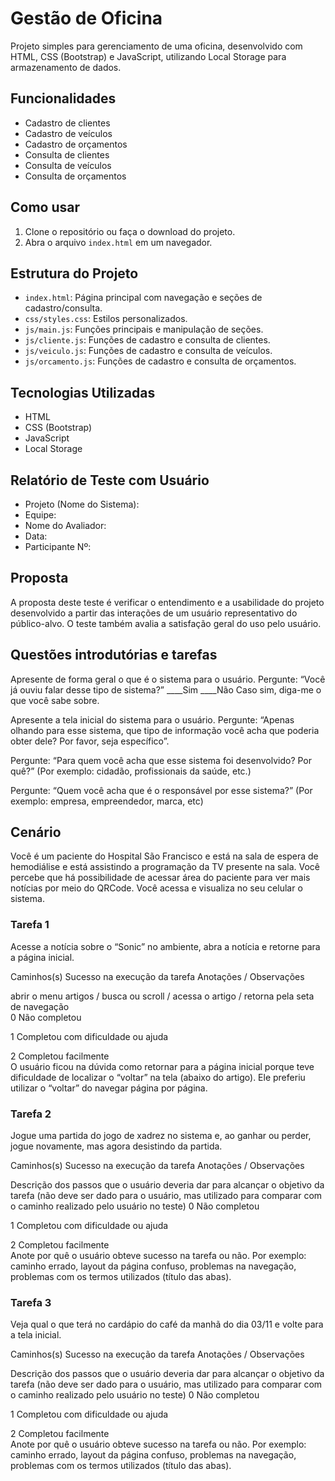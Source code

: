 # Gestão de Oficina

Projeto simples para gerenciamento de uma oficina, desenvolvido com HTML, CSS (Bootstrap) e JavaScript, utilizando Local Storage para armazenamento de dados.

## Funcionalidades

- Cadastro de clientes
- Cadastro de veículos
- Cadastro de orçamentos
- Consulta de clientes
- Consulta de veículos
- Consulta de orçamentos

## Como usar

1. Clone o repositório ou faça o download do projeto.
2. Abra o arquivo `index.html` em um navegador.

## Estrutura do Projeto

- `index.html`: Página principal com navegação e seções de cadastro/consulta.
- `css/styles.css`: Estilos personalizados.
- `js/main.js`: Funções principais e manipulação de seções.
- `js/cliente.js`: Funções de cadastro e consulta de clientes.
- `js/veiculo.js`: Funções de cadastro e consulta de veículos.
- `js/orcamento.js`: Funções de cadastro e consulta de orçamentos.

## Tecnologias Utilizadas

- HTML
- CSS (Bootstrap)
- JavaScript
- Local Storage

## Relatório de Teste com Usuário

- Projeto (Nome do Sistema):
- Equipe:				
- Nome do Avaliador:
- Data:           				
- Participante Nº:

## Proposta
A proposta deste teste é verificar o entendimento e a usabilidade do projeto desenvolvido a partir das interações de um usuário representativo do público-alvo. O teste também avalia a satisfação geral do uso pelo usuário.

## Questões introdutórias e tarefas

Apresente de forma geral o que é o sistema para o usuário. Pergunte: “Você já ouviu falar desse tipo de sistema?”
____Sim    ____Não
Caso sim, diga-me o que você sabe sobre.



Apresente a tela inicial do sistema para o usuário. Pergunte: “Apenas olhando para esse sistema, que tipo de informação você acha que poderia obter dele? Por favor, seja específico”.



Pergunte: “Para quem você acha que esse sistema foi desenvolvido? Por quê?” (Por exemplo: cidadão, profissionais da saúde, etc.)



Pergunte: “Quem você acha que é o responsável por esse sistema?” (Por exemplo: empresa, empreendedor, marca, etc)


## Cenário

Você é um paciente do Hospital São Francisco e está na sala de espera de hemodiálise e está assistindo a programação da TV presente na sala. Você percebe que há possibilidade de acessar área do paciente para ver mais notícias por meio do QRCode. Você acessa e visualiza no seu celular o sistema.

### Tarefa 1
Acesse a notícia sobre o “Sonic” no ambiente, abra a notícia e retorne para a página inicial.

Caminhos(s)
	Sucesso na execução da tarefa	Anotações / Observações


abrir o menu artigos / busca  ou scroll / acessa o artigo / retorna pela seta de navegação	
0
Não completou

1
Completou com dificuldade ou ajuda

2
Completou facilmente	
O usuário ficou na dúvida como retornar para a página inicial porque teve dificuldade de localizar o “voltar” na tela (abaixo do artigo). Ele preferiu utilizar o “voltar” do navegar página por página.

### Tarefa 2
Jogue uma partida do jogo de xadrez no sistema e, ao ganhar ou perder, jogue novamente, mas agora desistindo da partida.

Caminhos(s)
	Sucesso na execução da tarefa	Anotações / Observações


Descrição dos passos que o usuário deveria dar para alcançar o objetivo da tarefa (não deve ser dado para o usuário, mas utilizado para comparar com o caminho realizado pelo usuário no teste)	
0
Não completou

1
Completou com dificuldade ou ajuda

2
Completou facilmente	
Anote por quê o usuário obteve sucesso na tarefa ou não. Por exemplo: caminho errado, layout da página confuso, problemas na navegação, problemas com os termos utilizados (título das abas).






### Tarefa 3
Veja qual o que terá no cardápio do café da manhã do dia 03/11 e volte para a tela inicial. 

Caminhos(s)
	Sucesso na execução da tarefa	Anotações / Observações


Descrição dos passos que o usuário deveria dar para alcançar o objetivo da tarefa (não deve ser dado para o usuário, mas utilizado para comparar com o caminho realizado pelo usuário no teste)	
0
Não completou

1
Completou com dificuldade ou ajuda

2
Completou facilmente	
Anote por quê o usuário obteve sucesso na tarefa ou não. Por exemplo: caminho errado, layout da página confuso, problemas na navegação, problemas com os termos utilizados (título das abas).




